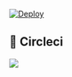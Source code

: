 

[![Deploy](https://www.herokucdn.com/deploy/button.svg)](https://heroku.com/deploy?template=https://github.com/kadir008/kcvbnm)

## 🚀 Circleci
<a href="https://circleci.com/"><img src="https://img.shields.io/badge/CircleCi%20Deploy-red?style=for-the-badge&logo=circleci"/></a>

